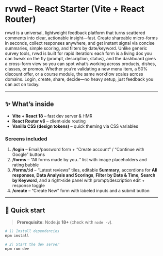 # rvwd – React Starter (Vite + React Router)

rvwd is a universal, lightweight feedback platform that turns scattered comments into clear, actionable insight—fast. Create shareable micro-forms in seconds, collect responses anywhere, and get instant signal via concise summaries, simple scoring, and filters by date/keyword. Unlike generic survey tools, rvwd is built for rapid iteration: each form is a living doc you can tweak on the fly (prompt, description, status), and the dashboard gives a cross-form view so you can spot what’s working across products, dishes, classes, or promos. Whether you’re validating a new menu item, a 50% discount offer, or a course module, the same workflow scales across domains. Login, create, share, decide—no heavy setup, just feedback you can act on today.

---

## ✨ What’s inside

- **Vite + React 18** – fast dev server & HMR
- **React Router v6** – client‑side routing
- **Vanilla CSS (design tokens)** – quick theming via CSS variables

### Screens included

1. **/login** – Email/password form + “Create account” / “Continue with Google” buttons
2. **/forms** – “All forms made by you..” list with image placeholders and rating bubble
3. **/forms/:id** – “Latest reviews” tiles, editable **Summary**, accordions for **All responses**, **Data Analysis and Scorings**, **Filter by Date & Time**, **Search by Keyword**, and a right‑side panel with prompt/description edit + response toggle
4. **/create** – “Create New” form with labeled inputs and a submit button

---

## 🚀 Quick start

> **Prerequisite:** Node.js **18+** (check with `node -v`).

```bash
# 1) Install dependencies
npm install

# 2) Start the dev server
npm run dev

```
